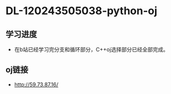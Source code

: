 # DL-120243505038-python-oj

## 学习进度

- 在b站已经学习完分支和循环部分，C++oj选择部分已经全部完成。

## oj链接

- http://59.73.87.16/